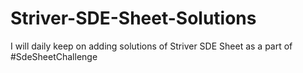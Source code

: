# Striver-SDE-Sheet-Solutions                                                                                                                                  
I will daily keep on adding solutions of Striver SDE Sheet as a part of #SdeSheetChallenge
